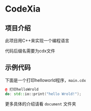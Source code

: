 # CodeXia

## 项目介绍

此项目用C++来实现一个编程语言

代码后缀名需要为cdx文件

## 示例代码

下面是一个打印helloworld程序，`main.cdx`

```c++
@ 打印helloWrold
do: std::io::print("hello Wrold!");
```

更多具体的介绍请看 `document` 文件夹






